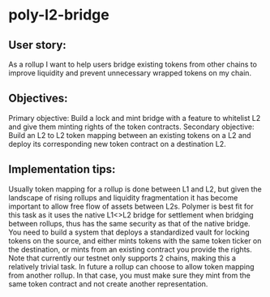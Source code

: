 # poly-l2-bridge

## User story:

As a rollup I want to help users bridge existing tokens from other chains to improve liquidity and prevent unnecessary wrapped tokens on my chain.

## Objectives:

Primary objective: Build a lock and mint bridge with a feature to whitelist L2 and give them minting rights of the token contracts.
Secondary objective: Build an L2 to L2 token mapping between an existing tokens on a L2 and deploy its corresponding new token contract on a destination L2.

## Implementation tips:

Usually token mapping for a rollup is done between L1 and L2, but given the landscape of rising rollups and liquidity fragmentation it has become important to allow free flow of assets between L2s.
Polymer is best fit for this task as it uses the native L1<>L2 bridge for settlement when bridging between rollups, thus has the same security as that of the native bridge.
You need to build a system that deploys a standardized vault for locking tokens on the source, and either mints tokens with the same token ticker on the destination, or mints from an existing contract you provide the rights.
Note that currently our testnet only supports 2 chains, making this a relatively trivial task. In future a rollup can choose to allow token mapping from another rollup. In that case, you must make sure they mint from the same token contract and not create another representation.
